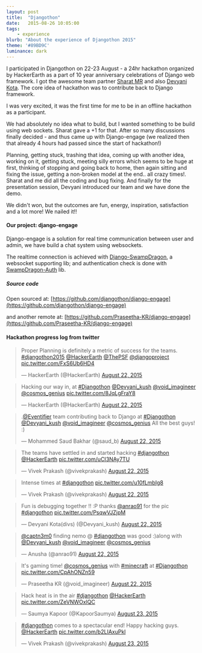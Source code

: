 ```yaml
---
layout: post
title:  "Djangothon"
date:   2015-08-26 10:05:00
tags:
    - experience
blurb: "About the experience of Djangothon 2015"
theme: '#89BD9C'
luminance: dark
---
```


I participated in Djangothon on 22-23 August - a 24hr hackathon organized by HackerEarth as a part of 10 year anniversary celebrations of Django web framework. I got the awesome team partner [Sharat MR](https://twitter.com/cosmos_genius) and also [Devyani Kota](https://twitter.com/Devyani_kush). The core idea of hackathon was to contribute back to Django framework.

I was very excited, it was the first time for me to be in an offline hackathon as a participant.

We had absolutely no idea what to build, but I wanted something to be build using web sockets. Sharat gave a +1 for that. After so many discussions finally decided - and thus came up with Django-engage (we realized then that already 4 hours had passed since the start of hackathon!)

Planning, getting stuck, trashing that idea, coming up with another idea, working on it, getting stuck, meeting silly errors which seems to be huge at first, thinking of stopping and going back to home, then again sitting and fixing the issue, getting a non-broken model at the end.. all crazy times!. Sharat and me did all the coding and bug fixing. And finally for the presentation session, Devyani introduced our team and we have done the demo.

We didn't won, but the outcomes are fun, energy, inspiration, satisfaction and a lot more! We nailed it!!

#### Our project: django-engage

Django-engage is a solution for real time communication between user and admin, we have build a chat system using websockets.

The realtime connection is achieved with [Django-SwampDragon](http://swampdragon.net/), a websocket supporting lib; and authentication check is done with [SwampDragon-Auth](https://github.com/jonashagstedt/swampdragon-auth) lib.

##### Source code

Open sourced at: [https://github.com/djangothon/django-engage](https://github.com/djangothon/django-engage)

and another remote at: [https://github.com/Praseetha-KR/django-engage](https://github.com/Praseetha-KR/django-engage)

#### Hackathon progress log from twitter

<div>
<blockquote class="twitter-tweet" lang="en"><p lang="en" dir="ltr">Proper Planning is definitely a metric of success for the teams. <a href="https://twitter.com/hashtag/djangothon2015?src=hash">#djangothon2015</a> <a href="https://twitter.com/HackerEarth">@HackerEarth</a> <a href="https://twitter.com/ThePSF">@ThePSF</a> <a href="https://twitter.com/djangoproject">@djangoproject</a> <a href="http://t.co/FxS6Ub6HD4">pic.twitter.com/FxS6Ub6HD4</a></p>&mdash; HackerEarth (@HackerEarth) <a href="https://twitter.com/HackerEarth/status/634985388981882880">August 22, 2015</a></blockquote>

<blockquote class="twitter-tweet" lang="en"><p lang="en" dir="ltr">Hacking our way in, at <a href="https://twitter.com/hashtag/Djangothon?src=hash">#Djangothon</a> <a href="https://twitter.com/Devyani_kush">@Devyani_kush</a> <a href="https://twitter.com/void_imagineer">@void_imagineer</a> <a href="https://twitter.com/cosmos_genius">@cosmos_genius</a> <a href="http://t.co/8JqLgFraY8">pic.twitter.com/8JqLgFraY8</a></p>&mdash; HackerEarth (@HackerEarth) <a href="https://twitter.com/HackerEarth/status/634990857574203392">August 22, 2015</a></blockquote>

<blockquote class="twitter-tweet" lang="en"><p lang="en" dir="ltr">.<a href="https://twitter.com/Eventifier">@Eventifier</a> team contributing back to Django at <a href="https://twitter.com/hashtag/Djangothon?src=hash">#Djangothon</a> <a href="https://twitter.com/Devyani_kush">@Devyani_kush</a> <a href="https://twitter.com/void_imagineer">@void_imagineer</a> <a href="https://twitter.com/cosmos_genius">@cosmos_genius</a> All the best guys! :)</p>&mdash; Mohammed Saud Bakhar (@saud_b) <a href="https://twitter.com/saud_b/status/635010497616588801">August 22, 2015</a></blockquote>

<blockquote class="twitter-tweet" lang="en"><p lang="en" dir="ltr">The teams have settled in and started hacking <a href="https://twitter.com/hashtag/djangothon?src=hash">#djangothon</a> <a href="https://twitter.com/HackerEarth">@HackerEarth</a> <a href="http://t.co/uCI3NAy7TU">pic.twitter.com/uCI3NAy7TU</a></p>&mdash; Vivek Prakash (@vivekprakash) <a href="https://twitter.com/vivekprakash/status/635022767746756608">August 22, 2015</a></blockquote>

<blockquote class="twitter-tweet" lang="en"><p lang="en" dir="ltr">Intense times at <a href="https://twitter.com/hashtag/djangothon?src=hash">#djangothon</a> <a href="http://t.co/u10fLmbIg8">pic.twitter.com/u10fLmbIg8</a></p>&mdash; Vivek Prakash (@vivekprakash) <a href="https://twitter.com/vivekprakash/status/635097504506253312">August 22, 2015</a></blockquote>

<blockquote class="twitter-tweet" lang="en"><p lang="en" dir="ltr">Fun is debugging together !! :P thanks <a href="https://twitter.com/anrao91">@anrao91</a> for the pic <a href="https://twitter.com/hashtag/djangothon?src=hash">#djangothon</a> <a href="http://t.co/PsqwVJZjpM">pic.twitter.com/PsqwVJZjpM</a></p>&mdash; Devyani Kota(divs) (@Devyani_kush) <a href="https://twitter.com/Devyani_kush/status/635137692817231872">August 22, 2015</a></blockquote>

<blockquote class="twitter-tweet" lang="en"><p lang="en" dir="ltr"><a href="https://twitter.com/captn3m0">@captn3m0</a> finding nemo @ <a href="https://twitter.com/hashtag/djangothon?src=hash">#djangothon</a> was good :)along with <a href="https://twitter.com/Devyani_kush">@Devyani_kush</a> <a href="https://twitter.com/void_imagineer">@void_imagineer</a> <a href="https://twitter.com/cosmos_genius">@cosmos_genius</a></p>&mdash; Anusha (@anrao91) <a href="https://twitter.com/anrao91/status/635156025461477376">August 22, 2015</a></blockquote>

<blockquote class="twitter-tweet" lang="en"><p lang="en" dir="ltr">It&#39;s gaming time! <a href="https://twitter.com/cosmos_genius">@cosmos_genius</a> with <a href="https://twitter.com/hashtag/minecraft?src=hash">#minecraft</a> at <a href="https://twitter.com/hashtag/Djangothon?src=hash">#Djangothon</a> <a href="http://t.co/CpAhONZn59">pic.twitter.com/CpAhONZn59</a></p>&mdash; Praseetha KR (@void_imagineer) <a href="https://twitter.com/void_imagineer/status/635201492610191360">August 22, 2015</a></blockquote>

<blockquote class="twitter-tweet" lang="en"><p lang="en" dir="ltr">Hack heat is in the air <a href="https://twitter.com/hashtag/djangothon?src=hash">#djangothon</a> <a href="https://twitter.com/HackerEarth">@HackerEarth</a> <a href="http://t.co/ZeVNWOxlQC">pic.twitter.com/ZeVNWOxlQC</a></p>&mdash; Saumya Kapoor (@KapoorSaumya) <a href="https://twitter.com/KapoorSaumya/status/635275143678287873">August 23, 2015</a></blockquote>

<blockquote class="twitter-tweet" lang="en"><p lang="en" dir="ltr"><a href="https://twitter.com/hashtag/djangothon?src=hash">#djangothon</a> comes to a spectacular end! Happy hacking guys. <a href="https://twitter.com/HackerEarth">@HackerEarth</a> <a href="http://t.co/b2LIAxuPkl">pic.twitter.com/b2LIAxuPkl</a></p>&mdash; Vivek Prakash (@vivekprakash) <a href="https://twitter.com/vivekprakash/status/635408510977617920">August 23, 2015</a></blockquote>
<script async src="//platform.twitter.com/widgets.js" charset="utf-8"></script>
</div>
